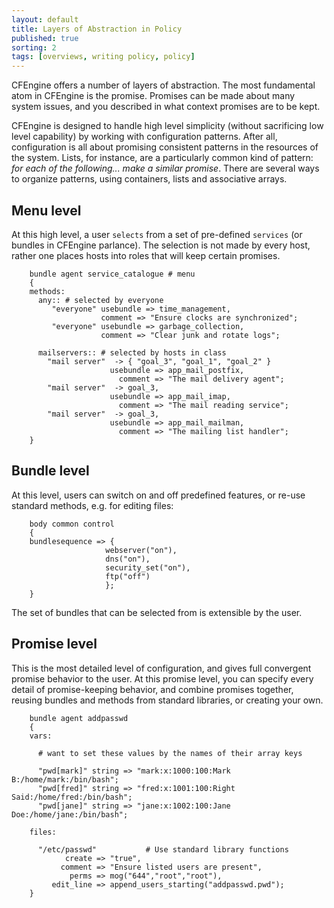 ```yaml
---
layout: default
title: Layers of Abstraction in Policy
published: true
sorting: 2
tags: [overviews, writing policy, policy]
---
```


CFEngine offers a number of layers of abstraction. The most fundamental atom 
in CFEngine is the promise. Promises can be made about many system issues, and 
you described in what context promises are to be kept.

CFEngine is designed to handle high level simplicity (without sacrificing low 
level capability) by working with configuration patterns. After all, 
configuration is all about promising consistent patterns in the resources of 
the system. Lists, for instance, are a particularly common kind of pattern: 
*for each of the following... make a similar promise*. There are several ways 
to organize patterns, using containers, lists and associative arrays.

## Menu level

At this high level, a user `selects` from a set of pre-defined `services` (or 
bundles in CFEngine parlance). The selection is not made by every host, rather 
one places hosts into roles that will keep certain promises.

```cf3
    bundle agent service_catalogue # menu
    {
    methods:
      any:: # selected by everyone
         "everyone" usebundle => time_management,
                    comment => "Ensure clocks are synchronized";
         "everyone" usebundle => garbage_collection,
                    comment => "Clear junk and rotate logs";

      mailservers:: # selected by hosts in class
        "mail server"  -> { "goal_3", "goal_1", "goal_2" }
                      usebundle => app_mail_postfix,
                        comment => "The mail delivery agent";
        "mail server"  -> goal_3,
                      usebundle => app_mail_imap,
                        comment => "The mail reading service";
        "mail server"  -> goal_3,
                      usebundle => app_mail_mailman,
                        comment => "The mailing list handler";
    }
```

## Bundle level

At this level, users can switch on and off predefined features, or re-use 
standard methods, e.g. for editing files:

```cf3
    body common control 
    { 
    bundlesequence => {
                     webserver("on"),
                     dns("on"),
                     security_set("on"),
                     ftp("off")
                     };
    }
```
    
The set of bundles that can be selected from is extensible by the user.

## Promise level

This is the most detailed level of configuration, and gives full convergent 
promise behavior to the user. At this promise level, you can specify every 
detail of promise-keeping behavior, and combine promises together, reusing 
bundles and methods from standard libraries, or creating your own.

```cf3
    bundle agent addpasswd
    {
    vars:

      # want to set these values by the names of their array keys

      "pwd[mark]" string => "mark:x:1000:100:Mark B:/home/mark:/bin/bash";
      "pwd[fred]" string => "fred:x:1001:100:Right Said:/home/fred:/bin/bash";
      "pwd[jane]" string => "jane:x:1002:100:Jane Doe:/home/jane:/bin/bash";

    files:

      "/etc/passwd"           # Use standard library functions
            create => "true",
           comment => "Ensure listed users are present",
             perms => mog("644","root","root"),
         edit_line => append_users_starting("addpasswd.pwd");
    }
```
